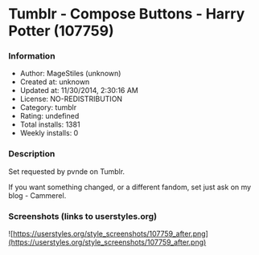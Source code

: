 # Tumblr - Compose Buttons - Harry Potter (107759)

### Information
- Author: MageStiles (unknown)
- Created at: unknown
- Updated at: 11/30/2014, 2:30:16 AM
- License: NO-REDISTRIBUTION
- Category: tumblr
- Rating: undefined
- Total installs: 1381
- Weekly installs: 0


### Description
Set requested by pvnde on Tumblr.

If you want something changed, or a different fandom, set just ask on my blog - Cammerel.


### Screenshots (links to userstyles.org)
![https://userstyles.org/style_screenshots/107759_after.png](https://userstyles.org/style_screenshots/107759_after.png)


